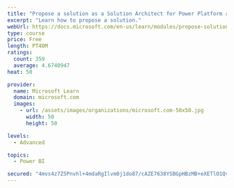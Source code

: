 ```yaml
---
title: "Propose a solution as a Solution Architect for Power Platform and Dynamics 365"
excerpt: "Learn how to propose a solution."
webUrl: https://docs.microsoft.com/en-us/learn/modules/propose-solution/
type: course
price: Free
length: PT40M
ratings:
  count: 359
  average: 4.6740947
heat: 50

provider:
  name: Microsoft Learn
  domain: microsoft.com
  images:
    - url: /assets/images/organizations/microsoft.com-50x50.jpg
      width: 50
      height: 50

levels:
  - Advanced

topics:
  - Power BI

secured: "4mvs4z7Z5Pnvhl+4mdaRgIlvm0j1do87/cAZE7638YSBGpHBzMB+eXETlO1QvVXp9Yxdus4MXcbc1zwizGCSQ53CGeaqmRZgj2W4UZ7NAbtKnuk3O2hFC1PPdg15UuwBwCjMAX6gOpguQ8pJtf5qm+gs+vOGdMS9MdcfgXOP/6tnb+2YmTVqAJcECfSPl6dxQUWzWa8ViQDSdg7tLg3oCYFucwSCwCdH/f7evrhE30LOfR93aPUOiDHz23VuOpVCHFy1OqLGylptoWhQ9WJseteTyXL5KmldX+IvdiqBUfVGbEUgIJN60iDVUJ5xzVc3BphFi+4NTt3gb9Ql27NGt2EZ/dg36eemgSDUi/FrKsDl7JdiS/S/mDUL5bDNN4D3cZEY+GcMlsYSY0WH2I46eDLz7qSqgonLJTb6rps816g=;tumYEPVzG8GewKVr0GjKcA=="
---
```


